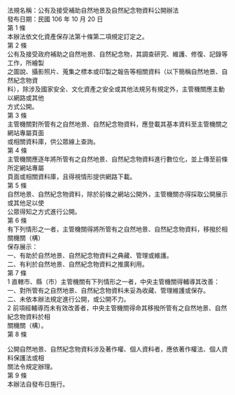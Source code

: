 法規名稱：公有及接受補助自然地景及自然紀念物資料公開辦法  
發布日期：民國 106 年 10 月 20 日  
第 1 條  
本辦法依文化資產保存法第十條第二項規定訂定之。  
第 2 條  
公有及接受政府補助之自然地景、自然紀念物，其調查研究、維護、修復、記錄等工作，所繪製  
之圖說、攝影照片、蒐集之標本或印製之報告等相關資料（以下簡稱自然地景、自然紀念物資  
料），除涉及國家安全、文化資產之安全或其他法規另有規定外，主管機關應主動以網路或其他  
方式公開。  
第 3 條  
主管機關對所管有之自然地景、自然紀念物資料，應登載其基本資料至主管機關之網站專屬頁面  
或相關資料庫，供公眾線上查詢。  
第 4 條  
主管機關應逐年將所管有之自然地景、自然紀念物資料進行數位化，並上傳至前條所定網站專屬  
頁面或相關資料庫，且得視情形提供網路下載。  
第 5 條  
自然地景、自然紀念物資料，除於前條之網站公開外，主管機關亦得採取公開展示或其他足以使  
公眾得知之方式進行公開。  
第 6 條  
有下列情形之一者，主管機關得將所管有之自然地景、自然紀念物資料，移撥於相關機關（構）  
保存展示：  
一、有助於自然地景、自然紀念物資料之典藏、管理或維護。  
二、有利於自然地景、自然紀念物資料之推廣利用。  
第 7 條  
1 直轄市、縣（市）主管機關有下列情形之一者，中央主管機關得輔導其改善：  
一、對所管有之自然地景、自然紀念物資料未妥為收藏、管理維護或保存。  
二、未依本辦法規定進行公開，或公開不力。  
2 前項經輔導而未有效改善者，中央主管機關得命其移撥所管有之自然地景、自然紀念物資料於相  
關機關（構）。  
第 8 條  


公開自然地景、自然紀念物資料涉及著作權、個人資料者，應依著作權法、個人資料保護法或相  
關法令規定辦理。  
第 9 條  
本辦法自發布日施行。  


